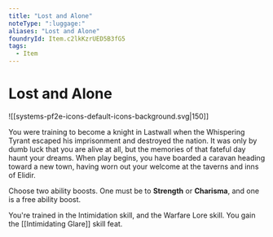 ```yaml
---
title: "Lost and Alone"
noteType: ":luggage:"
aliases: "Lost and Alone"
foundryId: Item.c2lkKzrUED5B3fG5
tags:
  - Item
---
```


# Lost and Alone
![[systems-pf2e-icons-default-icons-background.svg|150]]

You were training to become a knight in Lastwall when the Whispering Tyrant escaped his imprisonment and destroyed the nation. It was only by dumb luck that you are alive at all, but the memories of that fateful day haunt your dreams. When play begins, you have boarded a caravan heading toward a new town, having worn out your welcome at the taverns and inns of Elidir.

Choose two ability boosts. One must be to **Strength** or **Charisma**, and one is a free ability boost.

You're trained in the Intimidation skill, and the Warfare Lore skill. You gain the [[Intimidating Glare]] skill feat.
